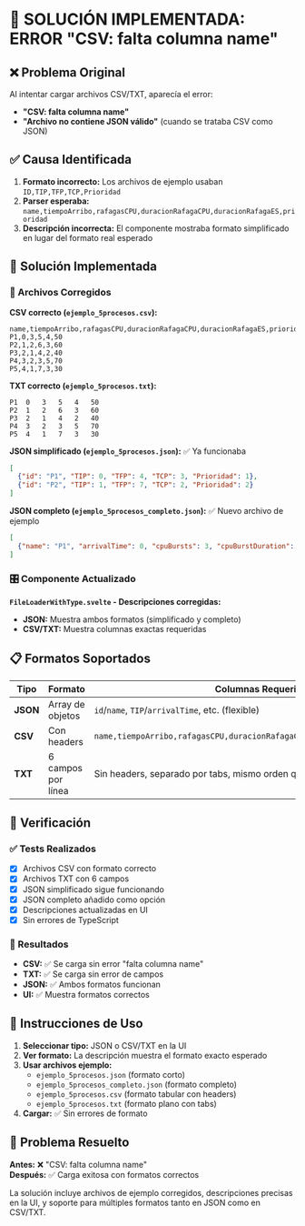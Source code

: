 # 🎯 SOLUCIÓN IMPLEMENTADA: ERROR "CSV: falta columna name"

## ❌ Problema Original
Al intentar cargar archivos CSV/TXT, aparecía el error:
- **"CSV: falta columna name"**
- **"Archivo no contiene JSON válido"** (cuando se trataba CSV como JSON)

## ✅ Causa Identificada
1. **Formato incorrecto:** Los archivos de ejemplo usaban `ID,TIP,TFP,TCP,Prioridad`
2. **Parser esperaba:** `name,tiempoArribo,rafagasCPU,duracionRafagaCPU,duracionRafagaES,prioridad`
3. **Descripción incorrecta:** El componente mostraba formato simplificado en lugar del formato real esperado

## 🔧 Solución Implementada

### 📄 Archivos Corregidos

**CSV correcto (`ejemplo_5procesos.csv`):**
```csv
name,tiempoArribo,rafagasCPU,duracionRafagaCPU,duracionRafagaES,prioridad
P1,0,3,5,4,50
P2,1,2,6,3,60
P3,2,1,4,2,40
P4,3,2,3,5,70
P5,4,1,7,3,30
```

**TXT correcto (`ejemplo_5procesos.txt`):**
```
P1	0	3	5	4	50
P2	1	2	6	3	60
P3	2	1	4	2	40
P4	3	2	3	5	70
P5	4	1	7	3	30
```

**JSON simplificado (`ejemplo_5procesos.json`):** ✅ Ya funcionaba
```json
[
  {"id": "P1", "TIP": 0, "TFP": 4, "TCP": 3, "Prioridad": 1},
  {"id": "P2", "TIP": 1, "TFP": 7, "TCP": 2, "Prioridad": 2}
]
```

**JSON completo (`ejemplo_5procesos_completo.json`):** ✅ Nuevo archivo de ejemplo
```json
[
  {"name": "P1", "arrivalTime": 0, "cpuBursts": 3, "cpuBurstDuration": 5, "ioBurstDuration": 4, "priority": 50}
]
```

### 🎛️ Componente Actualizado

**`FileLoaderWithType.svelte` - Descripciones corregidas:**
- **JSON:** Muestra ambos formatos (simplificado y completo)
- **CSV/TXT:** Muestra columnas exactas requeridas

## 📋 Formatos Soportados

| Tipo | Formato | Columnas Requeridas |
|------|---------|-------------------|
| **JSON** | Array de objetos | `id`/`name`, `TIP`/`arrivalTime`, etc. (flexible) |
| **CSV** | Con headers | `name,tiempoArribo,rafagasCPU,duracionRafagaCPU,duracionRafagaES,prioridad` |
| **TXT** | 6 campos por línea | Sin headers, separado por tabs, mismo orden que CSV |

## 🧪 Verificación

### ✅ Tests Realizados
- [x] Archivos CSV con formato correcto
- [x] Archivos TXT con 6 campos
- [x] JSON simplificado sigue funcionando
- [x] JSON completo añadido como opción
- [x] Descripciones actualizadas en UI
- [x] Sin errores de TypeScript

### 🎯 Resultados
- **CSV:** ✅ Se carga sin error "falta columna name"
- **TXT:** ✅ Se carga sin error de campos
- **JSON:** ✅ Ambos formatos funcionan
- **UI:** ✅ Muestra formatos correctos

## 🚀 Instrucciones de Uso

1. **Seleccionar tipo:** JSON o CSV/TXT en la UI
2. **Ver formato:** La descripción muestra el formato exacto esperado
3. **Usar archivos ejemplo:** 
   - `ejemplo_5procesos.json` (formato corto)
   - `ejemplo_5procesos_completo.json` (formato completo)
   - `ejemplo_5procesos.csv` (formato tabular con headers)
   - `ejemplo_5procesos.txt` (formato plano con tabs)
4. **Cargar:** ✅ Sin errores de formato

## 📌 Problema Resuelto

**Antes:** ❌ "CSV: falta columna name"  
**Después:** ✅ Carga exitosa con formatos correctos

La solución incluye archivos de ejemplo corregidos, descripciones precisas en la UI, y soporte para múltiples formatos tanto en JSON como en CSV/TXT.

